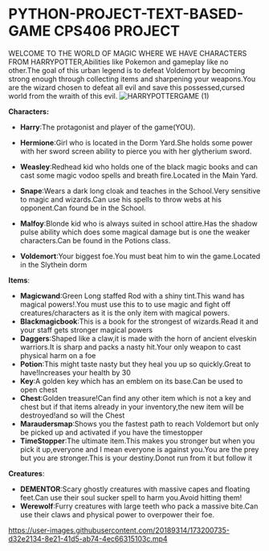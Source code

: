 # PYTHON-PROJECT-TEXT-BASED-GAME CPS406 PROJECT

WELCOME TO THE WORLD OF MAGIC WHERE WE HAVE CHARACTERS FROM HARRYPOTTER,Abilities like Pokemon and gameplay like no other.The goal of this urban legend is to defeat Voldemort
by becoming strong enough through collecting items and sharpening your weapons.You are the wizard chosen to defeat all evil and save this possessed,cursed world from the wraith of this evil.
![HARRYPOTTERGAME (1)](https://user-images.githubusercontent.com/20189314/173197699-bbab62d6-bf9a-4b9a-a9d3-0a04175a8262.jpg)

**Characters:**

- **Harry**:The protagonist and player of the game(YOU).

- **Hermione**:Girl who is located in the Dorm Yard.She holds some power with her sword screen ability to pierce you with her glytherium sword.

- **Weasley**:Redhead kid who holds one of the  black magic books and can cast some magic vodoo spells and breath fire.Located in the Main Yard.

- **Snape**:Wears a dark long cloak and teaches in the School.Very sensitive to magic and wizards.Can use his spells to throw webs at his opponent.Can found be in the School.

- **Malfoy**:Blonde kid who is always suited in school attire.Has the shadow pulse ability which does some magical damage but is one the weaker characters.Can be found in the Potions class.

- **Voldemort**:Your biggest foe.You must beat him to win the game.Located in the Slythein dorm

**Items**:
- **Magicwand**:Green Long staffed Rod with a shiny tint.This wand has magical powers!.You must use this to to use magic and fight off creatures/characters as it is the only item with magical powers.
- **Blackmagicbook**:This is a book for the strongest of wizards.Read it and your staff gets stronger magical powers
- **Daggers**:Shaped like a claw,it is made with the horn of ancient elveskin warriors.It is sharp and packs a nasty hit.Your only weapon to cast physical harm on a foe
- **Potion**:This might taste nasty but they heal you up so quickly.Great to have!Increases your health by 30
- **Key**:A golden key which has an emblem on its base.Can be used to open chest
- **Chest**:Golden treasure!Can find any other item which is not a key and chest but if that items already in your inventory,the new item will be destroyed!and so will the Chest
- **Maraudersmap**:Shows you the fastest path to reach Voldemort but only be picked up and activated if you have the timestopper
- **TimeStopper**:The ultimate item.This makes you stronger but when you pick it up,everyone and I mean everyone is against you.You are the prey but you are stronger.This is your destiny.Donot run from it but follow it

**Creatures**:
- **DEMENTOR**:Scary ghostly creatures with massive capes and floating feet.Can use their soul sucker spell to harm you.Avoid hitting them!
- **Werewolf**:Furry creatures with large teeth who pack a massive bite.Can use their claws and physical power to overpower their foe.




https://user-images.githubusercontent.com/20189314/173200735-d32e2134-8e21-41d5-ab74-4ec66315103c.mp4

